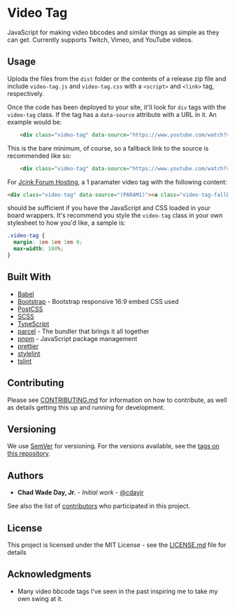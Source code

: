 # Video Tag

JavaScript for making video bbcodes and similar things as simple as they can get. Currently supports Twitch, Vimeo, and YouTube videos.

## Usage

Uploda the files from the `dist` folder or the contents of a release zip file and include `video-tag.js` and `video-tag.css` with a `<script>` and `<link>` tag, respectively.

Once the code has been deployed to your site, it'll look for `div` tags with the `video-tag` class. If the tag has a `data-source` attribute with a URL in it. An example would be:

```html
    <div class="video-tag" data-source="https://www.youtube.com/watch?v=g4Hbz2jLxvQ"></div>
```

This is the bare minimum, of course, so a fallback link to the source is recommended like so:

```html
    <div class="video-tag" data-source="https://www.youtube.com/watch?v=g4Hbz2jLxvQ"><a class="video-tag-fallback" href="https://www.youtube.com/watch?v=58OabCRCx_Q">https://www.youtube.com/watch?v=58OabCRCx_Q</a></div>
```

For [Jcink Forum Hosting](https://jcink.net), a 1 paramater video tag with the following content:

```html
<div class="video-tag" data-source="(PARAM1)"><a class="video-tag-fallback" href="(PARAM1)">(PARAM1)</a></div>
```

should be sufficient if you have the JavaScript and CSS loaded in your board wrappers. It's recommend you style the `video-tag` class in your own stylesheet to how you'd like, a sample is:

```css
.video-tag {
  margin: 1em 1em 1em 0;
  max-width: 100%;
}
```

## Built With

- [Babel](https://babeljs.io/)
- [Bootstrap](https://getbootstrap.com/) - Bootstrap responsive 16:9 embed CSS used
- [PostCSS](https://postcss.org/)
- [SCSS](https://sass-lang.com/)
- [TypeScript](https://www.typescriptlang.org/)
- [parcel](https://parceljs.org/) - The bundler that brings it all together
- [pnpm](https://pnpm.js.org/) - JavaScript package management
- [prettier](https://prettier.io/)
- [stylelint](https://stylelint.io/)
- [tslint](https://palantir.github.io/tslint/)

## Contributing

Please see [CONTRIBUTING.md](CONTRIBUTING.md) for information on how to contribute, as well as details getting this up and running for development.

## Versioning

We use [SemVer](http://semver.org/) for versioning. For the versions available, see the [tags on this repository](https://github.com/cdayjr/video-tag/tags).

## Authors

- **Chad Wade Day, Jr.** - _Initial work_ - [@cdayjr](https://github.com/cdayjr)

See also the list of [contributors](https://github.com/cdayjr/video-tag/contributors) who participated in this project.

## License

This project is licensed under the MIT License - see the [LICENSE.md](LICENSE.md) file for details

## Acknowledgments

- Many video bbcode tags I've seen in the past inspiring me to take my own swing at it.
